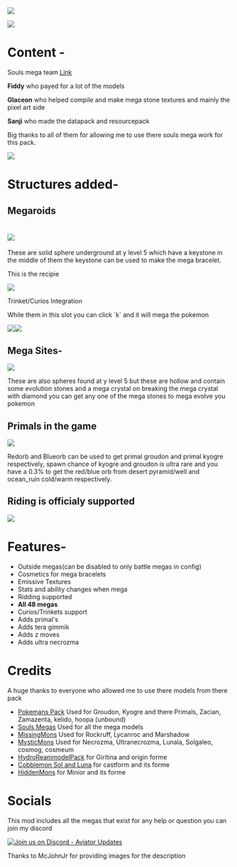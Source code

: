 ![](https://media.forgecdn.net/attachments/description/1189523/description_d7badc45-c97e-4d0e-a0c8-c96a60b65a74.png)

![](https://media.forgecdn.net/attachments/description/1189523/description_ffe46c19-60b9-46d4-97c8-de2b1bbb7e7b.png)

# **Content -**

Souls mega team [Link](https://modrinth.com/datapack/soul-megas-free-megas-for-all)

**Fiddy** who payed for a lot of the models

**Glaceon** who helped compile and make mega stone textures and mainly the pixel art side

**Sanji** who made the datapack and resourcepack

Big thanks to all of them for allowing me to use there souls mega work for this pack.

![](https://media.forgecdn.net/attachments/description/1189523/description_c193a858-c0ac-4308-80f8-de9e1d4065f5.png)

# **Structures added-**

## **Megaroids**

# ![](https://media.forgecdn.net/attachments/description/1189523/description_0145646e-ff34-4142-bb58-298c0b521fe7.png)

These are solid sphere underground at y level 5 which have a keystone in the middle of them the keystone can be used to make the mega bracelet.

This is the recipie

![](https://media.forgecdn.net/attachments/description/1189523/description_988e07e5-daa6-4705-877c-b6a8513013a0.png)

Trinket/Curios Integration

While them in this slot you can click \`k\` and it will mega the pokemon

![](https://media.forgecdn.net/attachments/description/1189523/description_9809f71d-c91d-4cec-ba53-beaa8fc07db9.png)![](https://media.forgecdn.net/attachments/description/1189523/description_d7aa6ff4-7ecb-4054-8c0e-3acba24ebd2e.png)

## **Mega Sites-**

![](https://cdn.discordapp.com/attachments/1334226114876538921/1342482393704955986/2025-02-21_18.28.08.png?ex=67bbc5e8&is=67ba7468&hm=b710d55ace831df4ce81e6b0a70b3d40d06e8eac2c07d8d067cb674dbb946cd4&=)

These are also spheres found at y level 5 but these are hollow and contain some evolution stones and a mega crystal on breaking the mega crystal with diamond you can get any one of the mega stones to mega evolve you pokemon

## **Primals in the game**

**![](https://cdn.discordapp.com/attachments/1334226114876538921/1344641724936359956/image.png?ex=67c2f831&is=67c1a6b1&hm=da168451f5c7da7012577ba96401878a45a9666f1c13cfa76d06a1bc9054b6a8&=)**

Redorb and Blueorb can be used to get primal groudon and primal kyogre respectively, spawn chance of kyogre and groudon is ultra rare and you have a 0.3% to get the red/blue orb from desert pyramid/well and ocean_ruin cold/warm respectively.

## **Riding is officialy supported**

![](https://media.forgecdn.net/attachments/description/1189523/description_5bda5706-80c4-402c-adaf-e03ce445d26a.png)

# **Features-**

- Outside megas(can be disabled to only battle megas in config)
- Cosmetics for mega bracelets
- Emissive Textures
- Stats and ability changes when mega
- Ridding supported
- **All 48 megas**
- Curios/Trinkets support
- Adds primal's
- Adds tera gimmik
- Adds z moves
- Adds ultra necrozma

# **Credits**

A huge thanks to everyone who allowed me to use there models from there pack

- [Pokemans Pack](https://modrinth.com/datapack/cobblemon-pokemans) Used for Groudon, Kyogre and there Primals, Zacian, Zamazenta, kelido, hoopa (unbound)
- [Souls Megas](https://modrinth.com/datapack/soul-megas-free-megas-for-all) Used for all the mega models
- [MissingMons](https://modrinth.com/datapack/missingmons-cobblemon) Used for Rockruff, Lycanroc and Marshadow
- [MysticMons](https://modrinth.com/datapack/mysticmons) Used for Necrozma, Ultranecrozma, Lunala, Solgaleo, cosmog, cosmeum
- [HydroReanimodelPack](https://modrinth.com/datapack/hydro-reanimodel-pack?version=1.21.1&loader=datapack) for Giritina and origin forme
- [Cobblemon Sol and Luna](https://legacy.curseforge.com/minecraft/data-packs/cobblemon-sol-and-luna-addon) for castform and its forme
- [HiddenMons](https://modrinth.com/datapack/hiddenmons-cobblemon) for Minior and its forme

# **Socials**

This mod includes all the megas that exist for any help or question you can join my discord

[![Join us on Discord - Aviator Updates](https://substackcdn.com/image/fetch/w_1456,c_limit,f_auto,q_auto:good,fl_progressive:steep/https://substack-post-media.s3.amazonaws.com/public/images/8a41e45e-aac9-44e5-8b69-55a81058ecbf_875x280.png)](https://discord.gg/egeWG4GXhN)

Thanks to McJohnJr for providing images for the description
